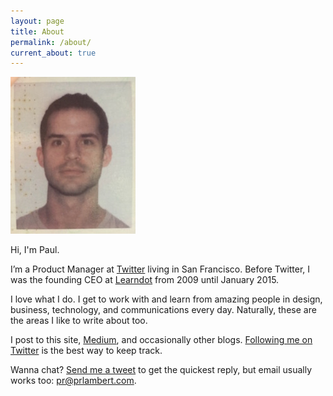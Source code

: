 ```yaml
---
layout: page
title: About
permalink: /about/
current_about: true
---
```


![Passport Me](/images/paul-passport.jpg)

Hi, I'm Paul.

I’m a Product Manager at [Twitter](http://www.twitter.com) living in San Francisco. Before Twitter, I was the founding CEO at [Learndot](http://www.learndot.com/) from 2009 until January 2015.

I love what I do. I get to work with and learn from amazing people in design, business, technology, and communications every day. Naturally, these are the areas I like to write about too.  

I post to this site, [Medium](https://medium.com/@prlambert), and occasionally other blogs. [Following me on Twitter](https://twitter.com/prlambert) is the best way to keep track. 

Wanna chat? [Send me a tweet](https://twitter.com/prlambert) to get the quickest reply, but email usually works too: pr@prlambert.com.